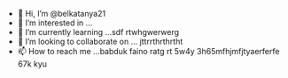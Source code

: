 - 👋 Hi, I’m @belkatanya21
- 👀 I’m interested in ...
- 🌱 I’m currently learning ...sdf rtwhgwerwerg
- 💞️ I’m looking to collaborate on ... jttrrthrthrtht
- 📫 How to reach me ...babduk faino ratg rt 5w4y
 3h65mfhjmfjtyaerferfe 67k kyu
<!--- h356
belkatanya21/belkatanya21 is a ✨ special ✨ repository because its `README.md` (this file) appears on your GitHub profile.
You can click the Preview link to take a look at your changes.
--->
